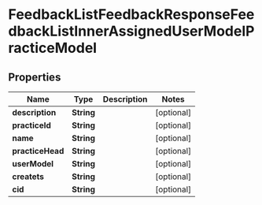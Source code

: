

# FeedbackListFeedbackResponseFeedbackListInnerAssignedUserModelPracticeModel


## Properties

| Name | Type | Description | Notes |
|------------ | ------------- | ------------- | -------------|
|**description** | **String** |  |  [optional] |
|**practiceId** | **String** |  |  [optional] |
|**name** | **String** |  |  [optional] |
|**practiceHead** | **String** |  |  [optional] |
|**userModel** | **String** |  |  [optional] |
|**createts** | **String** |  |  [optional] |
|**cid** | **String** |  |  [optional] |



